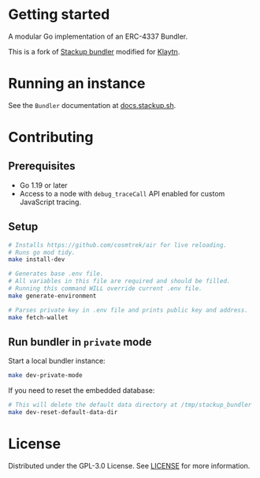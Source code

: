 # Getting started

A modular Go implementation of an ERC-4337 Bundler.

This is a fork of [Stackup bundler](https://github.com/stackup-wallet/stackup-bundler) modified for [Klaytn](https://github.com/klaytn/klaytn).

# Running an instance

See the `Bundler` documentation at [docs.stackup.sh](https://docs.stackup.sh/docs/erc-4337-bundler).

# Contributing

## Prerequisites

- Go 1.19 or later
- Access to a node with `debug_traceCall` API enabled for custom JavaScript tracing.

## Setup

```bash
# Installs https://github.com/cosmtrek/air for live reloading.
# Runs go mod tidy.
make install-dev

# Generates base .env file.
# All variables in this file are required and should be filled.
# Running this command WILL override current .env file.
make generate-environment

# Parses private key in .env file and prints public key and address.
make fetch-wallet
```

## Run bundler in `private` mode

Start a local bundler instance:

```bash
make dev-private-mode
```

If you need to reset the embedded database:

```bash
# This will delete the default data directory at /tmp/stackup_bundler
make dev-reset-default-data-dir
```

# License

Distributed under the GPL-3.0 License. See [LICENSE](./LICENSE) for more information.
